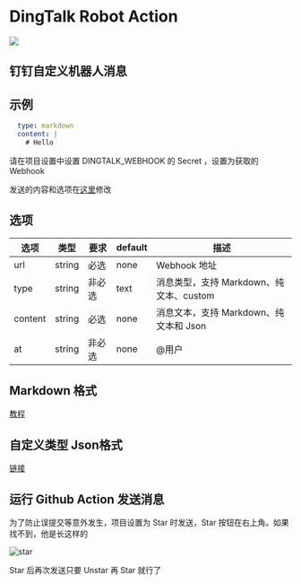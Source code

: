 # DingTalk Robot Action

![](https://github.com/fifsky/dingtalk-action/workflows/dingtalk/badge.svg)

## 钉钉自定义机器人消息

##  示例

```yml
  type: markdown
  content: |
    # Hello
```

请在项目设置中设置 DINGTALK_WEBHOOK 的 Secret ，设置为获取的 Webhook

发送的内容和选项在[这里](https://github.com/Galaxy-Studio-Team/DingTalk-Robot-Action/blob/master/.github/workflows/dingtalk.yml)修改

## 选项

| 选项    | 类型   | 要求   | default | 描述                                    |
| ------- | ------ | ------ | ------- | --------------------------------------- |
| url     | string | 必选   | none    | Webhook 地址                            |
| type    | string | 非必选 | text    | 消息类型，支持 Markdown、纯文本、custom |
| content | string | 必选   | none    | 消息文本，支持 Markdown、纯文本和 Json  |
| at      | string | 非必选 | none    | @用户                                   |

## Markdown 格式

[教程](https://lab.github.com/githubtraining/communicating-using-markdown)

## 自定义类型 Json格式

[链接](https://ding-doc.dingtalk.com/doc#/serverapi2/qf2nxq)

## 运行 Github Action 发送消息

为了防止误提交等意外发生，项目设置为 Star 时发送，Star 按钮在右上角。如果找不到，他是长这样的

![star](https://cdn.jsdelivr.net/gh/Galaxy-Studio-Team/sources@latest/DingTalk-Robot-Action/star.jpg)

Star 后再次发送只要 Unstar 再 Star 就行了
